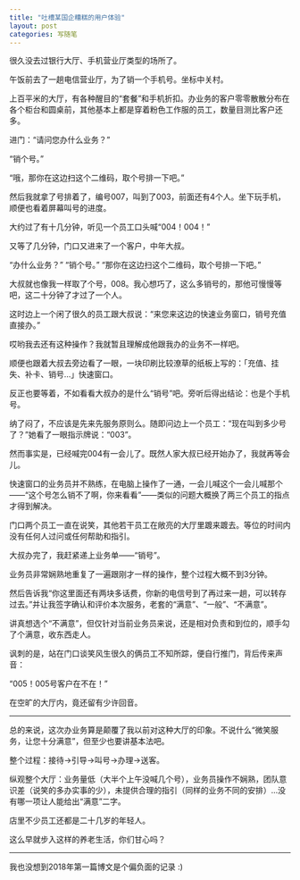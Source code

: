 ```yaml
---
title: "吐槽某国企糟糕的用户体验"
layout: post
categories: 写随笔
---
```


很久没去过银行大厅、手机营业厅类型的场所了。

<!-- more -->

午饭前去了一趟电信营业厅，为了销一个手机号。坐标中关村。

上百平米的大厅，有各种醒目的“套餐”和手机折扣。办业务的客户零零散散分布在各个柜台和圆桌前，其他基本上都是穿着粉色工作服的员工，数量目测比客户还多。

进门：“请问您办什么业务？”

“销个号。”

“哦，那你在这边扫这个二维码，取个号排一下吧。”

然后我就拿了号排着了，编号007，叫到了003，前面还有4个人。坐下玩手机，顺便也看着屏幕叫号的进度。

大约过了有十几分钟，听见一个员工口头喊“004！004！”

又等了几分钟，门口又进来了一个客户，中年大叔。

“办什么业务？” “销个号。” “那你在这边扫这个二维码，取个号排一下吧。”

大叔就也像我一样取了个号，008。我心想巧了，这么多销号的，那他可慢慢等吧，这二十分钟了才过了一个人。

这时边上一个闲了很久的员工跟大叔说：“来您来这边的快速业务窗口，销号充值直接办。”

哎哟我去还有这种操作？我就暂且理解成他跟我办的业务不一样吧。

顺便也跟着大叔去旁边看了一眼，一块印刷比较潦草的纸板上写的：「充值、挂失、补卡、销号…」快速窗口。

反正也要等着，不如看看大叔办的是什么“销号”吧。旁听后得出结论：也是个手机号。

纳了闷了，不应该是先来先服务原则么。随即问边上一个员工：“现在叫到多少号了？”她看了一眼指示牌说：“003”。

然而事实是，已经喊完004有一会儿了。既然人家大叔已经开始办了，我就再等会儿。

快速窗口的业务员并不熟练，在电脑上操作了一通，一会儿喊这个一会儿喊那个——“这个号怎么销不了啊，你来看看”——类似的问题大概换了两三个员工的指点才得到解决。

门口两个员工一直在说笑，其他若干员工在敞亮的大厅里踱来踱去。等位的时间内没有任何人过问或任何帮助和指引。

大叔办完了，我赶紧递上业务单——“销号”。

业务员非常娴熟地重复了一遍跟刚才一样的操作，整个过程大概不到3分钟。

然后告诉我“你这里面还有两块多话费，你新的电信号到了再过来一趟，可以转存过去。”并让我签字确认和评价本次服务，老套的“满意”、“一般”、“不满意”。

讲真想选个“不满意”，但仅针对当前业务员来说，还是相对负责和到位的，顺手勾了个满意，收东西走人。

讽刺的是，站在门口谈笑风生很久的俩员工不知所踪，便自行推门，背后传来声音：

“005！005号客户在不在！”

在空旷的大厅内，竟还留有少许回音。

---

总的来说，这次办业务算是颠覆了我以前对这种大厅的印象。不说什么“微笑服务，让您十分满意”，但至少也要讲基本法吧。

整个过程：接待->引导->叫号->办理->送客。

纵观整个大厅：业务量低（大半个上午没喊几个号），业务员操作不娴熟，团队意识差（说笑的多办实事的少），未提供合理的指引（同样的业务不同的安排）...没有哪一项让人能给出“满意”二字。

店里不少员工还都是二十几岁的年轻人。

这么早就步入这样的养老生活，你们甘心吗？

---

我也没想到2018年第一篇博文是个偏负面的记录 :)
